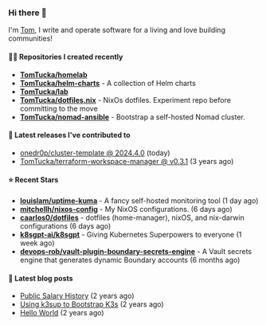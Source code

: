 ### Hi there 👋

I'm [Tom](https://tomwithers.dev), I write and operate software for a living and love building communities! 

#### 👨‍💻 Repositories I created recently
- **[TomTucka/homelab](https://github.com/TomTucka/homelab)**
- **[TomTucka/helm-charts](https://github.com/TomTucka/helm-charts)** - A collection of Helm charts
- **[TomTucka/lab](https://github.com/TomTucka/lab)**
- **[TomTucka/dotfiles.nix](https://github.com/TomTucka/dotfiles.nix)** - NixOs dotfiles. Experiment repo before committing to the move
- **[TomTucka/nomad-ansible](https://github.com/TomTucka/nomad-ansible)** - Bootstrap a self-hosted Nomad cluster.

#### 🚀 Latest releases I've contributed to


- [onedr0p/cluster-template @ 2024.4.0](https://github.com/onedr0p/cluster-template/releases/tag/2024.4.0) (today)
- [TomTucka/terraform-workspace-manager @ v0.3.1](https://github.com/TomTucka/terraform-workspace-manager/releases/tag/v0.3.1) (3 years ago)

#### ⭐ Recent Stars


- **[louislam/uptime-kuma](https://github.com/louislam/uptime-kuma)** - A fancy self-hosted monitoring tool (1 day ago)
- **[mitchellh/nixos-config](https://github.com/mitchellh/nixos-config)** - My NixOS configurations. (6 days ago)
- **[caarlos0/dotfiles](https://github.com/caarlos0/dotfiles)** - dotfiles (home-manager), nixOS, and nix-darwin configurations (6 days ago)
- **[k8sgpt-ai/k8sgpt](https://github.com/k8sgpt-ai/k8sgpt)** - Giving Kubernetes Superpowers to everyone (1 week ago)
- **[devops-rob/vault-plugin-boundary-secrets-engine](https://github.com/devops-rob/vault-plugin-boundary-secrets-engine)** - A Vault secrets engine that generates dynamic Boundary accounts (6 months ago)

#### 📄 Latest blog posts
- [Public Salary History](https://tomwithers.dev/posts/public-salary-history/) (2 years ago)
- [Using k3sup to Bootstrap K3s](https://tomwithers.dev/posts/k3s-bootstrap/) (2 years ago)
- [Hello World](https://tomwithers.dev/posts/hello-world/) (2 years ago)
